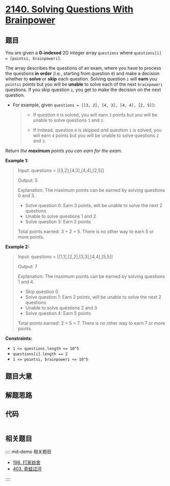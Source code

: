 # [2140. Solving Questions With Brainpower](https://leetcode.com/problems/solving-questions-with-brainpower/)

## 题目

You are given a **0-indexed** 2D integer array `questions` where `questions[i]
= [pointsi, brainpoweri]`.

The array describes the questions of an exam, where you have to process the
questions **in order** (i.e., starting from question `0`) and make a decision
whether to **solve** or **skip** each question. Solving question `i` will
**earn** you `pointsi` points but you will be **unable** to solve each of the
next `brainpoweri` questions. If you skip question `i`, you get to make the
decision on the next question.

- For example, given `questions = [[3, 2], [4, 3], [4, 4], [2, 5]]`:
  > - If question `0` is solved, you will earn `3` points but you will be unable to solve questions `1` and `2`.
  >
  > - If instead, question `0` is skipped and question `1` is solved, you will earn `4` points but you will be unable to solve questions `2` and `3`.

Return _the **maximum** points you can earn for the exam_.

**Example 1:**

> Input: questions = [[3,2],[4,3],[4,4],[2,5]]
>
> Output: 5
>
> Explanation: The maximum points can be earned by solving questions 0 and 3.
>
> - Solve question 0: Earn 3 points, will be unable to solve the next 2 questions
> - Unable to solve questions 1 and 2
> - Solve question 3: Earn 2 points
>
> Total points earned: 3 + 2 = 5. There is no other way to earn 5 or more points.

**Example 2:**

> Input: questions = [[1,1],[2,2],[3,3],[4,4],[5,5]]
>
> Output: 7
>
> Explanation: The maximum points can be earned by solving questions 1 and 4.
>
> - Skip question 0
> - Solve question 1: Earn 2 points, will be unable to solve the next 2 questions
> - Unable to solve questions 2 and 3
> - Solve question 4: Earn 5 points
>
> Total points earned: 2 + 5 = 7. There is no other way to earn 7 or more points.

**Constraints:**

- `1 <= questions.length <= 10^5`
- `questions[i].length == 2`
- `1 <= pointsi, brainpoweri <= 10^5`

## 题目大意

## 解题思路

## 代码

```javascript

```

## 相关题目

:::: md-demo 相关题目

- [198. 打家劫舍](https://leetcode.com/problems/house-robber)
- [403. 青蛙过河](https://leetcode.com/problems/frog-jump)

::::
